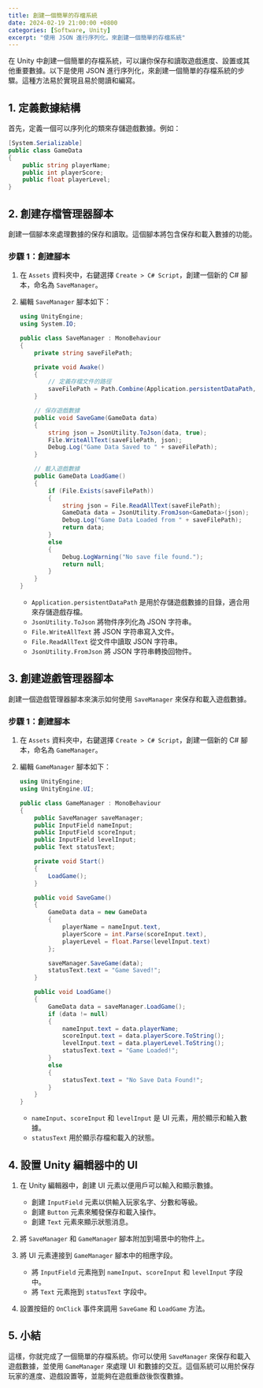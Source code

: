 ```yaml
---
title: 創建一個簡單的存檔系統
date: 2024-02-19 21:00:00 +0800
categories: [Software, Unity]
excerpt: "使用 JSON 進行序列化，來創建一個簡單的存檔系統"
---
```


在 Unity 中創建一個簡單的存檔系統，可以讓你保存和讀取遊戲進度、設置或其他重要數據。以下是使用 JSON 進行序列化，來創建一個簡單的存檔系統的步驟。這種方法易於實現且易於閱讀和編寫。

## **1. 定義數據結構**

首先，定義一個可以序列化的類來存儲遊戲數據。例如：

```csharp
[System.Serializable]
public class GameData
{
    public string playerName;
    public int playerScore;
    public float playerLevel;
}
```

## **2. 創建存檔管理器腳本**

創建一個腳本來處理數據的保存和讀取。這個腳本將包含保存和載入數據的功能。

### **步驟 1：創建腳本**

1. 在 `Assets` 資料夾中，右鍵選擇 `Create > C# Script`，創建一個新的 C# 腳本，命名為 `SaveManager`。

2. 編輯 `SaveManager` 腳本如下：

   ```csharp
   using UnityEngine;
   using System.IO;

   public class SaveManager : MonoBehaviour
   {
       private string saveFilePath;

       private void Awake()
       {
           // 定義存檔文件的路徑
           saveFilePath = Path.Combine(Application.persistentDataPath, "gameData.json");
       }

       // 保存遊戲數據
       public void SaveGame(GameData data)
       {
           string json = JsonUtility.ToJson(data, true);
           File.WriteAllText(saveFilePath, json);
           Debug.Log("Game Data Saved to " + saveFilePath);
       }

       // 載入遊戲數據
       public GameData LoadGame()
       {
           if (File.Exists(saveFilePath))
           {
               string json = File.ReadAllText(saveFilePath);
               GameData data = JsonUtility.FromJson<GameData>(json);
               Debug.Log("Game Data Loaded from " + saveFilePath);
               return data;
           }
           else
           {
               Debug.LogWarning("No save file found.");
               return null;
           }
       }
   }
   ```

   - `Application.persistentDataPath` 是用於存儲遊戲數據的目錄，適合用來存儲遊戲存檔。
   - `JsonUtility.ToJson` 將物件序列化為 JSON 字符串。
   - `File.WriteAllText` 將 JSON 字符串寫入文件。
   - `File.ReadAllText` 從文件中讀取 JSON 字符串。
   - `JsonUtility.FromJson` 將 JSON 字符串轉換回物件。

## **3. 創建遊戲管理器腳本**

創建一個遊戲管理器腳本來演示如何使用 `SaveManager` 來保存和載入遊戲數據。

### **步驟 1：創建腳本**

1. 在 `Assets` 資料夾中，右鍵選擇 `Create > C# Script`，創建一個新的 C# 腳本，命名為 `GameManager`。

2. 編輯 `GameManager` 腳本如下：

   ```csharp
   using UnityEngine;
   using UnityEngine.UI;

   public class GameManager : MonoBehaviour
   {
       public SaveManager saveManager;
       public InputField nameInput;
       public InputField scoreInput;
       public InputField levelInput;
       public Text statusText;

       private void Start()
       {
           LoadGame();
       }

       public void SaveGame()
       {
           GameData data = new GameData
           {
               playerName = nameInput.text,
               playerScore = int.Parse(scoreInput.text),
               playerLevel = float.Parse(levelInput.text)
           };

           saveManager.SaveGame(data);
           statusText.text = "Game Saved!";
       }

       public void LoadGame()
       {
           GameData data = saveManager.LoadGame();
           if (data != null)
           {
               nameInput.text = data.playerName;
               scoreInput.text = data.playerScore.ToString();
               levelInput.text = data.playerLevel.ToString();
               statusText.text = "Game Loaded!";
           }
           else
           {
               statusText.text = "No Save Data Found!";
           }
       }
   }
   ```

   - `nameInput`、`scoreInput` 和 `levelInput` 是 UI 元素，用於顯示和輸入數據。
   - `statusText` 用於顯示存檔和載入的狀態。

## **4. 設置 Unity 編輯器中的 UI**

1. 在 Unity 編輯器中，創建 UI 元素以便用戶可以輸入和顯示數據。
   - 創建 `InputField` 元素以供輸入玩家名字、分數和等級。
   - 創建 `Button` 元素來觸發保存和載入操作。
   - 創建 `Text` 元素來顯示狀態消息。

2. 將 `SaveManager` 和 `GameManager` 腳本附加到場景中的物件上。

3. 將 UI 元素連接到 `GameManager` 腳本中的相應字段。
   - 將 `InputField` 元素拖到 `nameInput`、`scoreInput` 和 `levelInput` 字段中。
   - 將 `Text` 元素拖到 `statusText` 字段中。

4. 設置按鈕的 `OnClick` 事件來調用 `SaveGame` 和 `LoadGame` 方法。

## **5. 小結**

這樣，你就完成了一個簡單的存檔系統。你可以使用 `SaveManager` 來保存和載入遊戲數據，並使用 `GameManager` 來處理 UI 和數據的交互。這個系統可以用於保存玩家的進度、遊戲設置等，並能夠在遊戲重啟後恢復數據。
